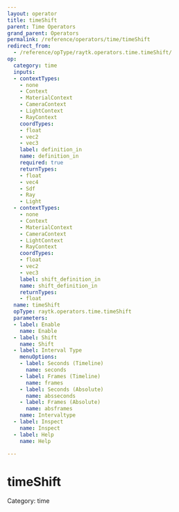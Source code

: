 ```yaml
---
layout: operator
title: timeShift
parent: Time Operators
grand_parent: Operators
permalink: /reference/operators/time/timeShift
redirect_from:
  - /reference/opType/raytk.operators.time.timeShift/
op:
  category: time
  inputs:
  - contextTypes:
    - none
    - Context
    - MaterialContext
    - CameraContext
    - LightContext
    - RayContext
    coordTypes:
    - float
    - vec2
    - vec3
    label: definition_in
    name: definition_in
    required: true
    returnTypes:
    - float
    - vec4
    - Sdf
    - Ray
    - Light
  - contextTypes:
    - none
    - Context
    - MaterialContext
    - CameraContext
    - LightContext
    - RayContext
    coordTypes:
    - float
    - vec2
    - vec3
    label: shift_definition_in
    name: shift_definition_in
    returnTypes:
    - float
  name: timeShift
  opType: raytk.operators.time.timeShift
  parameters:
  - label: Enable
    name: Enable
  - label: Shift
    name: Shift
  - label: Interval Type
    menuOptions:
    - label: Seconds (Timeline)
      name: seconds
    - label: Frames (Timeline)
      name: frames
    - label: Seconds (Absolute)
      name: absseconds
    - label: Frames (Absolute)
      name: absframes
    name: Intervaltype
  - label: Inspect
    name: Inspect
  - label: Help
    name: Help

---
```


# timeShift

Category: time

